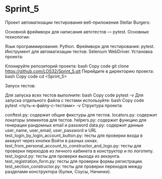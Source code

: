 # Sprint_5
Проект автоматизации тестирования веб-приложения Stellar Burgers:

Основной фреймворк для написания автотестов — pytest.
Основные технологии:

Язык программирования: Python.
Фреймворк для тестирования: pytest.
Инструмент для автоматизации тестов: Selenium WebDriver.
Установка проекта:

Клонируйте репозиторий проекта:
bash
Copy code
git clone https://github.com/LOS32/Sprint_5.git
Перейдите в директорию проекта:
bash
Copy code
cd <Sprint_5>

Запуск тестов:

Для запуска всех тестов выполните:
bash
Copy code
pytest -v
Для запуска отдельного файла с тестами используйте:
bash
Copy code
pytest <путь-к-файлу-с-тестами> -v
Структура проекта:

conftest.py: содержит общие фикстуры для тестов.
locators.py: содержит локаторы элементов для тестов.
helpers.py: содержит функцию для генерации рандомных email и password
data.py: содержит данные user_name, user_email, user_password и URL
test_login_by_login_account_button.py: тесты для проверки входа в аккаунт через кнопки Войти в разных окнах.
test_from_personal_account_to_constructor_and_logo.py: тесты для проверки переходов из личного кабинета в конструктор и по логотипу.
test_logout.py: тесты для проверки выхода из аккаунта.
test_registration_form.py: тесты для проверки формы регистрации.
test_section_constructor.py: тесты для проверки переходов между разделами конструктора (Булки, Соусы, Начинки).
